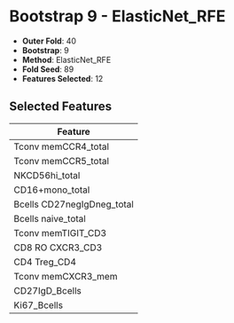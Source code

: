 # Bootstrap 9 - ElasticNet_RFE

- **Outer Fold**: 40
- **Bootstrap**: 9
- **Method**: ElasticNet_RFE
- **Fold Seed**: 89
- **Features Selected**: 12

## Selected Features

| Feature |
|---------|
| Tconv memCCR4_total |
| Tconv memCCR5_total |
| NKCD56hi_total |
| CD16+mono_total |
| Bcells CD27negIgDneg_total |
| Bcells naive_total |
| Tconv memTIGIT_CD3 |
| CD8 RO CXCR3_CD3 |
| CD4 Treg_CD4 |
| Tconv memCXCR3_mem |
| CD27IgD_Bcells |
| Ki67_Bcells |
